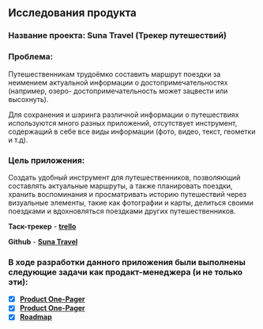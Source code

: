 ## Исследования продукта

### **Название проекта:** Suna Travel (Трекер путешествий)

### **Проблема:**
Путешественникам трудоёмко составить маршрут поездки за неимением
актуальной информации о достопримечательностях (например, озеро-
достопримечательность может зацвести или высохнуть).

Для сохранения и шэринга различной информации о путешествиях используются много разных приложений, отсутствует инструмент, содержащий в себе все виды информации (фото, видео, текст, геометки и т.д).

### **Цель приложения:**
Создать удобный инструмент для путешественников, позволяющий составлять актуальные маршруты, а также планировать поездки, хранить воспоминания и просматривать историю путешествий через визуальные элементы, такие как фотографии и карты, делиться своими поездками и вдохновляться поездками других путешественников.

**Таск-трекер**
    - [**trello**](https://trello.com/b/KY57Lynp/suna-team)

**Github**
    - [**Suna Travel**](https://github.com/iOS-vk-education/2024_1_SunaTeam/tree/main)

### В ходе разработки данного приложения были выполнены следующие задачи как продакт-менеджера (и не только эти):
- [x] [**Product One-Pager**](https://github.com/Lilia-Chechina/Product-manager/blob/main/Product%20One-Pager.pdf)
- [x] [**Product One-Pager**](https://github.com/Lilia-Chechina/Product-manager/blob/main/Product%20One-Pager.pdf)
- [x] [**Roadmap**](https://github.com/Lilia-Chechina/Product-manager/blob/main/Product%20One-Pager.pdf)
